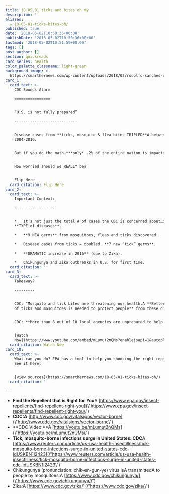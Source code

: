 ```yaml
---
title: 18.05.01 ticks and bites oh my
description: ''
aliases:
  - 18-05-01-ticks-bites-oh/
published: true
date: '2018-05-02T10:50:36+00:00'
publishDate: '2018-05-02T10:50:36+00:00'
lastmod: '2018-05-02T10:51:59+00:00'
tags: []
post_author: []
section: quickreads
card_series: health
color_palette_classname: light-green
background_image: >-
  https://smarthernews.com/wp-content/uploads/2018/02/rodolfo-sanches-carvalho-430613-unsplash-360x360.jpg
card_1:
  card_text: >-
    CDC Sounds Alarm

    ================


    “U.S. is not fully prepared”

    ----------------------------


    Disease cases from **ticks, mosquito & flea bites TRIPLED**A between
    2004-2016.


    But if you do the math…***only* .2% of the entire nation is impacted**.


    How worried should we REALLY be?


    Flip Here
  card_citation: Flip Here
card_2:
  card_text: >-
    Important Context:

    ------------------


    *   It’s not just the total # of cases the CDC is concerned about…it’s the
    **TYPE of diseases**.

    *   **9 NEW germs** from mosquitoes, fleas and ticks discovered.

    *   Disease cases from ticks = doubled. **7 new “tick” germs**.

    *   **DRAMATIC increase in 2016** (due to Zika).

    *   Chikungunya and Zika outbreaks in U.S. for first time.
  card_citation: ''
card_3:
  card_text: >-
    Takeaway?

    ---------


    CDC: “Mosquito and tick bites are threatening our health.A **Better control
    of ticks and mosquitoes is needed to protect people** from these diseases.”


    CDC: **More than 8 out of 10 local agencies are unprepared to help.**


    [Watch
    Now](https://www.youtube.com/embed/mLumut2nQMs?enablejsapi=1&autoplay=1&rel=0)
  card_citation: Watch Now
card_10:
  card_text: >-
    What can you do? EPA has a tool to help you choosing the right repellant.
    See it here:


    [view sources](https://smarthernews.com/18-05-01-ticks-bites-oh/)
  card_citation: ''

---
```

*   **Find the Repellent that is Right for You**A [https://www.epa.gov/insect-repellents/find-repellent-right-you](\"https://www.epa.gov/insect-repellents/find-repellent-right-you\")
*   **CDC:A** [http://www.cdc.gov/vitalsigns/vector-borne](\"http://www.cdc.gov/vitalsigns/vector-borne\")
*   **CDC Video:**A [https://youtu.be/mLumut2nQMs](\"https://youtu.be/mLumut2nQMs\")
*   **Tick, mosquito-borne infections surge in United States: CDC**A [https://www.reuters.com/article/us-usa-health-insectillness/tick-mosquito-borne-infections-surge-in-united-states-cdc-idUSKBN1I2423](\"https://www.reuters.com/article/us-usa-health-insectillness/tick-mosquito-borne-infections-surge-in-united-states-cdc-idUSKBN1I2423\")
*   Chikungunya (pronunciation: chik-en-gun-ye) virus isA transmittedA to people by mosquitoes.A [https://www.cdc.gov/chikungunya/](\"https://www.cdc.gov/chikungunya/\")
*   Zika:A [https://www.cdc.gov/zika/](\"https://www.cdc.gov/zika/\")